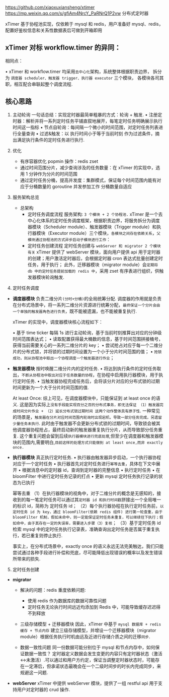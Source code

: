https://github.com/xiaoxuxiansheng/xtimer
https://mp.weixin.qq.com/s/gfiAm4NrcY_PaRNrQ1P2vw
分布式定时器

xTimer 基于协程池实现，仅依赖于 mysql 和 redis，用户准备好 mysql、redis，配置好鉴权信息和关系性数据表后可做到开箱即用

## xTimer 对标 workflow.timer 的异同：

相同点：

• xTimer 和 workflow.timer 均采用`去中心化`架构，系统整体根据职责边界，
拆分为 `调度器 scheduler、触发器 trigger、执行器 executor` 三个模块，
各模块各司其职，相互配合串联起整个调度流程.

## 核心思路

1. 主动轮询
   一句话总结：实现定时器最简单粗暴的方式：轮询 + 触发.
   • 注册定时器：解析并将一系列定时任务平铺直叙地展开，每笔定时任务明确展示执行时间这一指标
   • 节点自轮询：每间隔一个微小的时间范围，对定时任务列表进行全量查询
   • 过滤&触发：以 执行时间小于等于当前时刻 作为过滤条件，摘出满足执行条件的定时任务进行执行.
2. 优化
   - 有序容器优化 popmin 操作：redis zset
   - 通过时间范围分片，减少查询涉及的任务数量：在 xTimer 的实现中，选用 1 分钟作为分片的时间范围
   - 通过定时任务分桶，提高并发度：集群模式，保证每个时间范围内能有对应于分桶数量的 goroutine 并发参加工作
     分桶数量自适应
3. 服务架构总览

   - 总架构
     - 定时任务调度流程
       服务架构: `3 个模块 + 2 个协程池.`
       xTimer 是一个去中心化体系的定时任务调度框架，根据职责边界，将服务拆分为调度器模块（Scheduler module）、触发器模块（Trigger module）和执行器模块（Executor module）三个模块，`各模块之间存在依赖关系`，`父模块通过协程池的方式异步启动子模块进行工作`：
     - 定时任务创建流程
       定时任务创建与 `webServer 和 migrator 2 个模块有关`
       xTimer 提供了 webServer 模块，面向用户提供 api 用于定时器的创建；用户激活定时器后，会根据定时器 cron 表达式批量创建定时任务，用于执行；
       此外，迁移器模块（migrator module）会`定期将 db 中的定时任务提前加载的 redis 中`，采用 zset 有序表进行组织，供触发器模块轮询触发.

4. 定时任务调度

- **调度器模块**
  负责二维分片`(分时+分桶)`的全局统筹分配.
  调度器的作用就是负责在分布式场景中，将一系列二维分片资源进行统筹分配，`最终保证一个分片会由一个单独的触发器角色进行负责`，既不能被遗漏，也不能被重复执行.

  xTimer 的实现中，调度器模块核心流程如下：

  • 基于 time ticker 每隔 1s 进行主动轮询，基于当前时刻推算出对应的分钟级时间范围表达式；
  • 读取配置获得最大桶数的信息，基于时间范围拼接桶号，获得当前需要关心的一系列二维分片的 key；
  • 尝试抢占对应于每一个二维分片的分布式锁，并将锁的过期时间设置为一个小于分片时间范围的值；
  • `抢锁成功，则从协程池中取出一个协程调度一个触发器进行作业`；

- **触发器模块**
  按时唤醒二维分片内的定时任务.
  • 将达到执行条件的定时任务取出，`不断从协程池中取出对应于任务数量的协程`，在协程中启用执行器模块，用于执行定时任务.
  • 当触发器协程完成任务后，会将该分片对应的分布式锁的过期时间更新为一个大于分片时间范围的值.

  At least Once:
  综上可见，在调度器模块中，只能保证到 at least once 的语义. 这是因为实际上`没有手段能实现百分之百的分布式事务，即无法保证 （1）触发器完成时间分片作业 + （2）延长分布式锁过期时间 这两个动作整体具有原子性`.
  一种常见的场景是，`触发器在分片对应时间范围内轮询时出现宕机，导致一部分任务完成，另遗留少量任务未执行`. 此时由于触发器不会更新分布式锁的过期时间，导致锁会被其他调度器协程抢占，最终启动新的触发器重复执行分片，从而导致部分任务重复.
  这个重复问题会留到后续`执行器模块进行兜底处理`,但至少在调度器和触发器模块的范围内,需要明白,`目前这样的处理方式只能做到 at least once,而非 exactly once.`

- **执行器模块**
  真正执行定时任务.
  • 执行器由触发器异步启动，一个执行器协程对应于一个定时任务
  • 执行器首先对定时任务进行`幂等去重`，具体在下文中展开
  • 根据消息中的定时器 id，查询到定时器的完整信息
  • 执行定时任务
  • 在 bloomFilter 中进行定时任务记录的打点
  • 更新 mysql 定时任务执行记录的状态为已执行

  幂等去重
  （1）在执行器模块的视角中，对于二维分片的概念是无感知的，接收到的每一笔定时任务可以通过其`定时器 id 和执行时间戳`拼接出一个全局唯一的标识 id，简称为 定时任务 id；
  （2）每个执行器协程在执行定时任务前，`以定时任务 id 为 key，通过 bloomFilter(依赖 redis 组件) 进行第一轮查重，由于 bloomFilter 机制，假如未命中，则一定能保证定时任务未重复，可以继续往下执行；假如命中，由于其存在一定的失误率，需要进入步骤（3）复核`；
  （3）基于定时任务 id 检索 mysql 中的定时任务执行记录表，准确查询出定时任务是否属于重复执行，若已重复则停止执行.

  事实上，在分布式场景中，exactly once 的语义永远无法完美触达，我们只能尝试通过各种手段进行补偿和兜底，尽可能降低出现错误的概率以及发生错误所带来的损失.

5. 定时任务创建

- **migrator**

  - 解决的问题：redis 重度依赖问题:

    - 使用 redis 作为数据库的数据可靠性问题
    - 定时任务无论执行时间远近均添加到 Redis 中，可能导致缓存迟迟得不到释放

  - 三级存储模型 + 迁移器模块
    因此，xTimer 中基于 `mysql 数据库 + redis 缓存 + 节点内存` 建立三级存储模型，并增设一个迁移器模块（migrator module）根据任务执行时机由远及近进行存储介质之间的迁移`同步`.
  - 数据一致性问题
    同一份数据可能分别位于 mysql 和节点内存中，如何保证数据一致性？
    定时器定义数据会发生变更的内容只有定时器状态（激活<->未激活）.可以通过和用户方约定，保证当调整定时器状态时，可能存在一定滞后，但承诺状态最晚会在一个二级时间步的时长内完成同步，来规避这一问题.

- **webServer**
  xTimer 中提供 webServer 模块，提供了一组 restful api 用于支持用户对定时器的 crud 操作.
